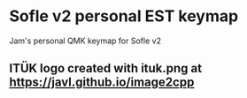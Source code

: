 # Sofle v2 personal EST keymap
 Jam's personal QMK keymap for Sofle v2
 
 ## ITÜK logo created with ituk.png at https://javl.github.io/image2cpp
